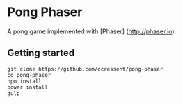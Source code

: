# Pong Phaser

A pong game implemented with [Phaser] (http://phaser.io).

## Getting started

    git clone https://github.com/ccressent/pong-phaser
    cd pong-phaser
    npm install
    bower install
    gulp